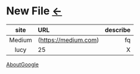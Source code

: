 # New File [←](../index.md)

  | site | URL | describe |
  |:---:|:---|---:|
  | Medium | (https://medium.com) | fq |
  | lucy | 25 | X |

[AboutGoogle](AboutGoogle.md)

